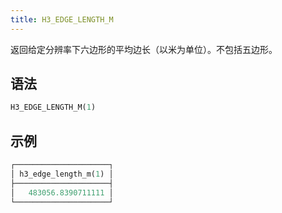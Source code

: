 ```yaml
---
title: H3_EDGE_LENGTH_M
---
```


返回给定分辨率下六边形的平均边长（以米为单位）。不包括五边形。

## 语法

```sql
H3_EDGE_LENGTH_M(1)
```

## 示例

```sql
┌─────────────────────┐
│ h3_edge_length_m(1) │
├─────────────────────┤
│   483056.8390711111 │
└─────────────────────┘
```